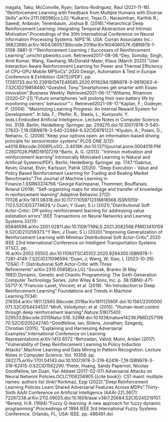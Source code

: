 magata, Taku; McConville, Ryan; Santos-Rodriguez, Raul (2021-11-16). "Reinforcement Learning with Feedback from Multiple Humans with Diverse Skills".arXiv:2111.08596[cs.LG].^Kulkarni, Tejas D.; Narasimhan, Karthik R.; Saeedi, Ardavan; Tenenbaum, Joshua B. (2016)."Hierarchical Deep Reinforcement Learning: Integrating Temporal Abstraction and Intrinsic Motivation".Proceedings of the 30th International Conference on Neural Information Processing Systems. NIPS'16. USA: Curran Associates Inc.: 36823690.arXiv:1604.06057.Bibcode:2016arXiv160406057K.ISBN978-1-5108-3881-9.^"Reinforcement Learning / Successes of Reinforcement Learning".umichrl.pbworks.com. Retrieved2017-08-06.^Dey, Somdip; Singh, Amit Kumar; Wang, Xiaohang; McDonald-Maier, Klaus (March 2020)."User Interaction Aware Reinforcement Learning for Power and Thermal Efficiency of CPU-GPU Mobile MPSoCs".2020 Design, Automation & Test in Europe Conference & Exhibition (DATE)(PDF). pp. 17281733.doi:10.23919/DATE48585.2020.9116294.ISBN978-3-9819263-4-7.S2CID219858480.^Quested, Tony."Smartphones get smarter with Essex innovation".Business Weekly. Retrieved2021-06-17.^Williams, Rhiannon (2020-07-21)."Future smartphones 'will prolong their own battery life by monitoring owners' behaviour'".i. Retrieved2021-06-17.^Kaplan, F.; Oudeyer, P. (2004). "Maximizing Learning Progress: An Internal Reward System for Development". In Iida, F.; Pfeifer, R.; Steels, L.; Kuniyoshi, Y. (eds.).Embodied Artificial Intelligence. Lecture Notes in Computer Science. Vol. 3139. Berlin; Heidelberg: Springer. pp. 259270.doi:10.1007/978-3-540-27833-7_19.ISBN978-3-540-22484-6.S2CID9781221.^Klyubin, A.; Polani, D.; Nehaniv, C. (2008)."Keep your options open: an information-based driving principle for sensorimotor systems".PLOS ONE.3(12): e4018.Bibcode:2008PLoSO...3.4018K.doi:10.1371/journal.pone.0004018.PMC2607028.PMID19107219.^Barto, A. G. (2013). "Intrinsic motivation and reinforcement learning".Intrinsically Motivated Learning in Natural and Artificial Systems(PDF). Berlin; Heidelberg: Springer. pp. 1747.^Dabrius, Kevin; Granat, Elvin; Karlsson, Patrik (2020). "Deep Execution - Value and Policy Based Reinforcement Learning for Trading and Beating Market Benchmarks".The Journal of Machine Learning in Finance.1.SSRN3374766.^George Karimpanal, Thommen; Bouffanais, Roland (2019). "Self-organizing maps for storage and transfer of knowledge in reinforcement learning".Adaptive Behavior.27(2): 111126.arXiv:1811.08318.doi:10.1177/1059712318818568.ISSN1059-7123.S2CID53774629.^J Duan; Y Guan; S Li (2021)."Distributional Soft Actor-Critic: Off-policy reinforcement learning for addressing value estimation errors".IEEE Transactions on Neural Networks and Learning Systems.33(11): 65846598.arXiv:2001.02811.doi:10.1109/TNNLS.2021.3082568.PMID34101599.S2CID211259373.^Y Ren; J Duan; S Li (2020)."Improving Generalization of Reinforcement Learning with Minimax Distributional Soft Actor-Critic".2020 IEEE 23rd International Conference on Intelligent Transportation Systems (ITSC). pp. 16.arXiv:2002.05502.doi:10.1109/ITSC45102.2020.9294300.ISBN978-1-7281-4149-7.S2CID211096594.^Duan, J; Wang, W; Xiao, L (2023-10-26). "DSAC-T: Distributional Soft Actor-Critic with Three Refinements".arXiv:2310.05858[cs.LG].^Soucek, Branko (6 May 1992).Dynamic, Genetic and Chaotic Programming: The Sixth-Generation Computer Technology Series. John Wiley & Sons, Inc. p. 38.ISBN0-471-55717-X.^Francois-Lavet, Vincent; et al. (2018). "An Introduction to Deep Reinforcement Learning".Foundations and Trends in Machine Learning.11(34): 219354.arXiv:1811.12560.Bibcode:2018arXiv181112560F.doi:10.1561/2200000071.S2CID54434537.^Mnih, Volodymyr; et al. (2015). "Human-level control through deep reinforcement learning".Nature.518(7540): 529533.Bibcode:2015Natur.518..529M.doi:10.1038/nature14236.PMID25719670.S2CID205242740.^Goodfellow, Ian; Shlens, Jonathan; Szegedy, Christian (2015). "Explaining and Harnessing Adversarial Examples".International Conference on Learning Representations.arXiv:1412.6572.^Behzadan, Vahid; Munir, Arslan (2017). "Vulnerability of Deep Reinforcement Learning to Policy Induction Attacks".Machine Learning and Data Mining in Pattern Recognition. Lecture Notes in Computer Science. Vol. 10358. pp. 262275.arXiv:1701.04143.doi:10.1007/978-3-319-62416-7_19.ISBN978-3-319-62415-0.S2CID1562290.^Pieter, Huang, Sandy Papernot, Nicolas Goodfellow, Ian Duan, Yan Abbeel (2017-02-07).Adversarial Attacks on Neural Network Policies.OCLC1106256905.{{cite book}}: CS1 maint: multiple names: authors list (link)^Korkmaz, Ezgi (2022)."Deep Reinforcement Learning Policies Learn Shared Adversarial Features Across MDPs".Thirty-Sixth AAAI Conference on Artificial Intelligence (AAAI-22).36(7): 72297238.arXiv:2112.09025.doi:10.1609/aaai.v36i7.20684.S2CID245219157.^Berenji, H.R. (1994)."Fuzzy Q-learning: A new approach for fuzzy dynamic programming".Proceedings of 1994 IEEE 3rd International Fuzzy Systems Conference. Orlando, FL, USA: IEEE. pp. 486491.doi